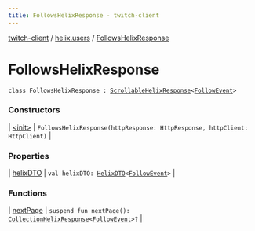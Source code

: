 ```yaml
---
title: FollowsHelixResponse - twitch-client
---
```


[twitch-client](../../index.html) / [helix.users](../index.html) / [FollowsHelixResponse](./index.html)

# FollowsHelixResponse

`class FollowsHelixResponse : `[`ScrollableHelixResponse`](../../helix.http.model/-scrollable-helix-response/index.html)`<`[`FollowEvent`](../../helix.users.model/-follow-event/index.html)`>`

### Constructors

| [&lt;init&gt;](-init-.html) | `FollowsHelixResponse(httpResponse: HttpResponse, httpClient: HttpClient)` |

### Properties

| [helixDTO](helix-d-t-o.html) | `val helixDTO: `[`HelixDTO`](../../helix.http.model/-helix-d-t-o/index.html)`<`[`FollowEvent`](../../helix.users.model/-follow-event/index.html)`>` |

### Functions

| [nextPage](next-page.html) | `suspend fun nextPage(): `[`CollectionHelixResponse`](../../helix.http.model/-collection-helix-response/index.html)`<`[`FollowEvent`](../../helix.users.model/-follow-event/index.html)`>?` |

